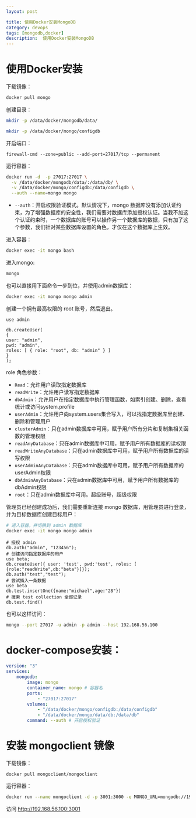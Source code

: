 ```yaml
---
layout: post

title: 使用Docker安装MongoDB
category: devops
tags: [mongodb,docker]
description:  使用Docker安装MongoDB
---
```


# 使用Docker安装

下载镜像：

```bash
docker pull mongo 
```

创建目录：

```bash
mkdir -p /data/docker/mongodb/data/

mkdir -p /data/docker/mongo/configdb
```

开启端口：

```
firewall-cmd --zone=public --add-port=27017/tcp --permanent
```

运行容器：

```bash
docker run -d  -p 27017:27017 \
  -v /data/docker/mongodb/data/:/data/db/ \
  -v /data/docker/mongo/configdb:/data/configdb \
  --auth --name=mongo mongo 
```

- `--auth`：开启权限验证模式。默认情况下，mongo 数据库没有添加认证约束，为了增强数据库的安全性，我们需要对数据库添加授权认证。当我不加这个认证约束时，一个数据库的账号可以操作另一个数据库的数据，只有加了这个参数，我们针对某些数据库设置的角色，才仅在这个数据库上生效。

进入容器：

```bash
docker exec -it mongo bash
```

进入mongo:

```bash
mongo
```

也可以直接用下面命令一步到位，并使用admin数据库：

```bash
docker exec -it mongo mongo admin
```

创建一个拥有最高权限的 root 账号，然后退出。

```
use admin

db.createUser(
{
user: "admin",
pwd: "admin",
roles: [ { role: "root", db: "admin" } ]
}
);
```

role 角色参数：

- `Read`：允许用户读取指定数据库
- `readWrite`：允许用户读写指定数据库
- `dbAdmin`：允许用户在指定数据库中执行管理函数，如索引创建、删除，查看统计或访问system.profile
- `userAdmin`：允许用户向system.users集合写入，可以找指定数据库里创建、删除和管理用户
- `clusterAdmin`：只在admin数据库中可用，赋予用户所有分片和复制集相关函数的管理权限
- `readAnyDatabase`：只在admin数据库中可用，赋予用户所有数据库的读权限
- `readWriteAnyDatabase`：只在admin数据库中可用，赋予用户所有数据库的读写权限
- `userAdminAnyDatabase`：只在admin数据库中可用，赋予用户所有数据库的userAdmin权限
- `dbAdminAnyDatabase`：只在admin数据库中可用，赋予用户所有数据库的dbAdmin权限
- `root`：只在admin数据库中可用。超级账号，超级权限

管理员已经创建成功后，我们需要重新连接 mongo 数据库，用管理员进行登录，并为目标数据库创建目标用户：

```bash
# 进入容器，并切换到 admin 数据库
docker exec -it mongo mongo admin
```

```
# 授权 admin
db.auth("admin", "123456");
# 创建访问指定数据库的用户
use beta;
db.createUser({ user: 'test', pwd:'test', roles: [ {role:"readWrite",db:"beta"}]});
db.auth("test","test");
# 尝试插入一条数据
use beta
db.test.insertOne({name:"michael",age:"28"})
# 搜索 test collection 全部记录
db.test.find()
```


也可以这样访问：

```bash
mongo --port 27017 -u admin -p admin --host 192.168.56.100 
```

# docker-compose安装：

```yml
version: "3"
services:
    mongodb:
        image: mongo
        container_name: mongo # 容器名
        ports:
            - "27017:27017"
        volumes:
            - "/data/docker/mongo/configdb:/data/configdb"
            - "/data/docker/mongo/data/db:/data/db"
        command: --auth # 开启授权验证
```


# 安装 mongoclient 镜像

下载镜像：

```
docker pull mongoclient/mongoclient
```

运行容器：

```bash
docker run --name mongoclient -d -p 3001:3000 -e MONGO_URL=mongodb://192.168.56.100:27017/admin --restart=always mongoclient/mongoclient
```

访问 http://192.168.56.100:3001


